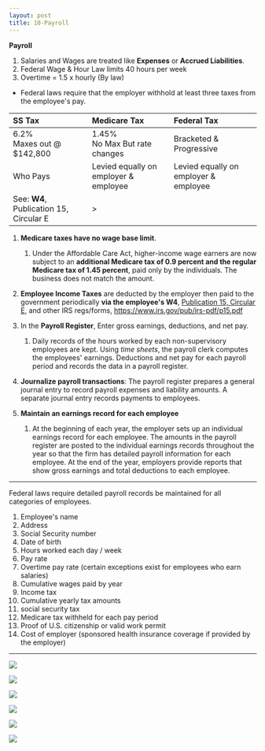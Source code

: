 ```yaml
---
layout: post
title: 10-Payroll
--- 
```



**Payroll**

1. Salaries and Wages are treated like **Expenses** or **Accrued Liabilities**.
2. Federal Wage & Hour Law limits 40 hours per week
3. Overtime = 1.5 x hourly (By law)

- Federal laws require that the employer withhold at least three taxes from the employee's pay.

|SS Tax|Medicare Tax|Federal Tax|
|:-|:-|:-|
|6.2%<br>Maxes out @ $142,800|1.45%<br>No Max But rate changes|Bracketed & Progressive|
|Who Pays|Levied equally on employer & employee|Levied equally on employer & employee|
|See: **W4**, Publication 15, Circular E|>||

1. **Medicare taxes have no wage base limit**.  
   1. Under the Affordable Care Act, higher-income wage earners are now subject to an **additional Medicare tax of 0.9 percent and the regular Medicare tax of 1.45 percent**, paid only by the individuals. The business does not match the amount.

2. **Employee Income Taxes** are deducted by the employer then paid to the government periodically **via the employee's W4**, [Publication 15, Circular E](_posts/2024-05-10-pub15.md), and other IRS regs/forms, https://www.irs.gov/pub/irs-pdf/p15.pdf

3. In the **Payroll Register**, Enter gross earnings, deductions, and net pay. 
   1. Daily records of the hours worked by each non-supervisory employees are kept. Using *time sheets*, the payroll clerk computes the employees' earnings. Deductions and net pay for each payroll period and records the data in a payroll register.

4. **Journalize payroll transactions**: The payroll register prepares a general journal entry to record payroll expenses and liability amounts. A separate journal entry records payments to employees.

5. **Maintain an earnings record for each employee**  
   1. At the beginning of each year, the employer sets up an individual earnings record for each employee. The amounts in the payroll register are posted to the individual earnings records throughout the year so that the firm has detailed payroll information for each employee. At the end of the year, employers provide reports that show gross earnings and total deductions to each employee.

---

Federal laws require detailed payroll records be maintained for all categories of employees. 

1. Employee's name  
2. Address  
3. Social Security number  
4. Date of birth  
5. Hours worked each day / week  
6. Pay rate  
7. Overtime pay rate (certain exceptions exist for employees who earn salaries)  
8. Cumulative wages paid by year  
9. Income tax  
10. Cumulative yearly tax amounts  
11. social security tax  
12. Medicare tax withheld for each pay period  
13. Proof of U.S. citizenship or valid work permit  
14. Cost of employer (sponsored health insurance coverage if provided by the employer)  

---

![](/bookkeeping-notes/assets/mc-graw-accounting-course/chap10.payroll/chap10.prob1.table.png)

![](/bookkeeping-notes/assets/mc-graw-accounting-course/chap10.payroll/chap10.salary.table.png)

![](/bookkeeping-notes/assets/mc-graw-accounting-course/chap10.payroll/chap10.tax.journal.entry.png)

![](/bookkeeping-notes/assets/mc-graw-accounting-course/chap10.payroll/journal.entry.monthly.payroll.png)

![](/bookkeeping-notes/assets/mc-graw-accounting-course/chap10.payroll/payroll.calcs.ledger.png)

![](/bookkeeping-notes/assets/mc-graw-accounting-course/chap10.payroll/chap10.wage.exp.prob.png)


<!--

### This is not needed cuz its shite!

|Book NOTES|
|:-|
|1. id.contracor.png ![](/bookkeeping-notes/assets/mc-graw-accounting-course/chap10.payroll/1.id.contracor.png)|
|2. ss.emplooyee.employer.taxs.png![](/bookkeeping-notes/assets/mc-graw-accounting-course/chap10.payroll/2.ss.emplooyee.employer.taxs.png)|
|3. wage.base.limit ![](/bookkeeping-notes/assets/mc-graw-accounting-course/chap10.payroll/2.wage.base.limit.png)|
|4. medicare.tax![](/bookkeeping-notes/assets/mc-graw-accounting-course/chap10.payroll/4.medicare.tax.png)|
|5. tax.table.png ![](/bookkeeping-notes/assets/mc-graw-accounting-course/chap10.payroll/5.tax.table.png)|
|6. suta.png![](/bookkeeping-notes/assets/mc-graw-accounting-course/chap10.payroll/6.suta.png)|
|7. employee.records.reqd![](/bookkeeping-notes/assets/mc-graw-accounting-course/chap10.payroll/7.employee.records.reqd.png)|
|8. earnings ![](/bookkeeping-notes/assets/mc-graw-accounting-course/chap10.payroll/8.earnings.png)|
|9.  gros.pay ![](/bookkeeping-notes/assets/mc-graw-accounting-course/chap10.payroll/9.gros.pay.png)|
|10. fed.taxes.info![](/bookkeeping-notes/assets/mc-graw-accounting-course/chap10.payroll/11.fed.taxes.info.png)|
|11. withholdings ![](/bookkeeping-notes/assets/mc-graw-accounting-course/chap10.payroll/12.withholdings.png)|
|12. medicare.tax.table ![](/bookkeeping-notes/assets/mc-graw-accounting-course/chap10.payroll/medicare.tax.table.png)|
|13. ss.tax.table.example ![](/bookkeeping-notes/assets/mc-graw-accounting-course/chap10.payroll/ss.tax.table.example.png)|

---

### Questions

![](/bookkeeping-notes/assets/mc-graw-accounting-course/chap10.payroll/c%20hap10.section1a.q.png)
![](/bookkeeping-notes/assets/mc-graw-accounting-course/chap10.payroll/chap10.sectiojn1b.q.png)

-->
